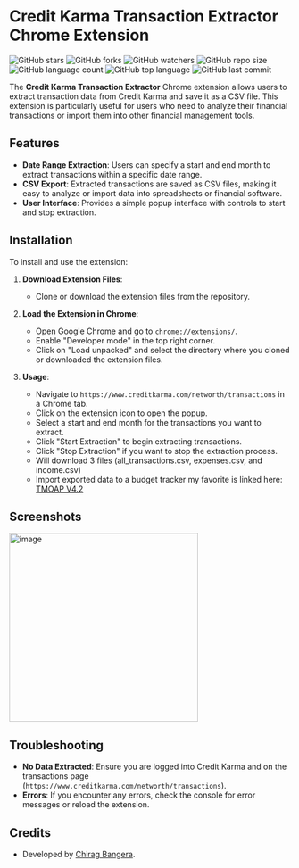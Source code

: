 # Credit Karma Transaction Extractor Chrome Extension

![GitHub stars](https://img.shields.io/github/stars/cbangera2/CreditKarmaExtractor?style=social)
![GitHub forks](https://img.shields.io/github/forks/cbangera2/CreditKarmaExtractor?style=social)
![GitHub watchers](https://img.shields.io/github/watchers/cbangera2/CreditKarmaExtractor?style=social)
![GitHub repo size](https://img.shields.io/github/repo-size/cbangera2/CreditKarmaExtractor)
![GitHub language count](https://img.shields.io/github/languages/count/cbangera2/CreditKarmaExtractor)
![GitHub top language](https://img.shields.io/github/languages/top/cbangera2/CreditKarmaExtractor)
![GitHub last commit](https://img.shields.io/github/last-commit/cbangera2/CreditKarmaExtractor?color=red)

The **Credit Karma Transaction Extractor** Chrome extension allows users to extract transaction data from Credit Karma and save it as a CSV file. This extension is particularly useful for users who need to analyze their financial transactions or import them into other financial management tools.

## Features

- **Date Range Extraction**: Users can specify a start and end month to extract transactions within a specific date range.
- **CSV Export**: Extracted transactions are saved as CSV files, making it easy to analyze or import data into spreadsheets or financial software.
- **User Interface**: Provides a simple popup interface with controls to start and stop extraction.

## Installation

To install and use the extension:

1. **Download Extension Files**:
   - Clone or download the extension files from the repository.

2. **Load the Extension in Chrome**:
   - Open Google Chrome and go to `chrome://extensions/`.
   - Enable "Developer mode" in the top right corner.
   - Click on "Load unpacked" and select the directory where you cloned or downloaded the extension files.

3. **Usage**:
   - Navigate to `https://www.creditkarma.com/networth/transactions` in a Chrome tab.
   - Click on the extension icon to open the popup.
   - Select a start and end month for the transactions you want to extract.
   - Click "Start Extraction" to begin extracting transactions.
   - Click "Stop Extraction" if you want to stop the extraction process.
   - Will download 3 files (all_transactions.csv, expenses.csv, and income.csv)
   - Import exported data to a budget tracker my favorite is linked here: [TMOAP V4.2](https://themeasureofaplan.com/budget-tracking-tool/)

## Screenshots

<img width="338" alt="image" src="https://github.com/cbangera2/CreditKarmaExtractor/assets/18430740/881aae4c-ec2a-498e-b3fd-a64c88c4fb1f">

## Troubleshooting

- **No Data Extracted**: Ensure you are logged into Credit Karma and on the transactions page (`https://www.creditkarma.com/networth/transactions`).
- **Errors**: If you encounter any errors, check the console for error messages or reload the extension.

## Credits

- Developed by [Chirag Bangera](https://github.com/cbangera2).
